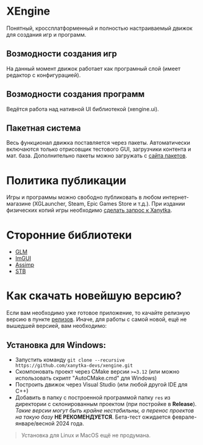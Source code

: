 # XEngine
 Понятный, кроссплатформенный и полностью настраиваемый движок для создания игр и программ.

## Возмодности создания игр
 На данный момент движок работает как програмный слой (имеет редактор с конфигурацией).
## Возмодности создания программ
 Ведётся работа над нативной UI библиотекой (xengine.ui).
## Пакетная система
 Весь функционал движка поставляется через пакеты. Автоматически включаются только отрисовщик тестового GUI, загрузчики контента и мат. база. Дополнительно пакеты можно загружать с [сайта пакетов](https://xanytka.ru/p/).

# Политика публикации
 Игры и программы можно свободно публиковать в любом интернет-магазине (XGLauncher, Steam, Epic Games Store и т.д.).
 При издании физических копий игры необходимо [сделать запрос к Xanytka](https://support.xanytka.ru/publisher/phys_copies).

# Сторонние библиотеки
* [GLM](https://github.com/g-truc/glm)
* [ImGUI](https://github.com/ocornut/imgui)
* [Assimp](https://github.com/assimp/assimp)
* [STB](https://github.com/nothings/stb)

# Как скачать новейшую версию?
 Если вам необходимо уже готовое приложение, то качайте релизную версию в пункте [релизов](https://github.com/xanytka-devs/xengine/releases).
Иначе, для работы с самой новой, ещё не вышедшей версией, вам необходимо:
## Установка для Windows:
* Запустить команду `git clone --recursive https://github.com/xanytka-devs/xengine.git` 
* Скомпоновать проект через CMake версии `>=3.12` (или можно использовать скрипт "AutoCMake.cmd" для Windows)
* Построить движок через Visual Studio (или любой другой IDE для C++)
* Добавить в папку с построенной программой папку `res` из директории с склонированным проектом (при постройке в **Release**).
_Такие версии могут быть крайне нестабильны, а перенос проектов на такую базу_ **НЕ РЕКОМЕНДУЕТСЯ**. Бета-тест ожидается феврале-январе/весной 2024 года.
> Установка для Linux и MacOS ещё не продумана.